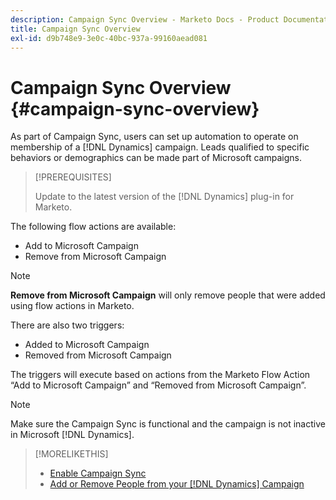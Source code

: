 ```yaml
---
description: Campaign Sync Overview - Marketo Docs - Product Documentation
title: Campaign Sync Overview
exl-id: d9b748e9-3e0c-40bc-937a-99160aead081
---
```

# Campaign Sync Overview {#campaign-sync-overview}

As part of Campaign Sync, users can set up automation to operate on membership of a [!DNL Dynamics] campaign. Leads qualified to specific behaviors or demographics can be made part of Microsoft campaigns.

>[!PREREQUISITES]
>
>Update to the latest version of the [!DNL Dynamics] plug-in for Marketo.

The following flow actions are available:

* Add to Microsoft Campaign
* Remove from Microsoft Campaign

>[!NOTE]
>
>**Remove from Microsoft Campaign** will only remove people that were added using flow actions in Marketo.

There are also two triggers:

* Added to Microsoft Campaign
* Removed from Microsoft Campaign

The triggers will execute based on actions from the Marketo Flow Action “Add to Microsoft Campaign” and “Removed from Microsoft Campaign”.  

>[!NOTE]
>
>Make sure the Campaign Sync is functional and the campaign is not inactive in Microsoft [!DNL Dynamics].

>[!MORELIKETHIS]
>
>* [Enable Campaign Sync](/help/marketo/product-docs/crm-sync/microsoft-dynamics-sync/microsoft-dynamics-sync-details/enable-campaign-sync.md)
>* [Add or Remove People from your [!DNL Dynamics] Campaign](/help/marketo/product-docs/core-marketo-concepts/smart-campaigns/microsoft-dynamics-flow-actions/add-or-remove-people-from-your-dynamics-campaign.md)
